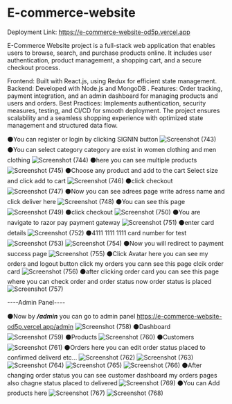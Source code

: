 # E-commerce-website

Deployment Link: https://e-commerce-website-od5p.vercel.app

 E-Commerce Website project is a full-stack web application that enables users to browse, search, and purchase products online. It includes user authentication, product management, a shopping cart, and a secure checkout process.

Frontend: Built with React.js, using  Redux for efficient state management.
Backend: Developed with Node.js and MongoDB .
Features: Order tracking, payment integration, and an admin dashboard for managing products and users and orders.
Best Practices: Implements authentication, security measures, testing, and CI/CD for smooth deployment.
The project ensures scalability and a seamless shopping experience with optimized state management and structured data flow.

⚫You can register or login by clicking SIGNIN button
![Screenshot (743)](https://github.com/user-attachments/assets/391e1f2d-6f5b-44b5-a41d-bed7133f76bf)
⚫You can select category category are exist in women clothing and men clothing
![Screenshot (744)](https://github.com/user-attachments/assets/f13570a7-e2d7-4a14-a029-b0b3b77bf8ce)
⚫here you can see multiple products
![Screenshot (745)](https://github.com/user-attachments/assets/51d4b18d-f4bc-4cfc-916c-788ba09f440b)
⚫Choose any product and add to the cart Select size and click add to cart
![Screenshot (746)](https://github.com/user-attachments/assets/5b760ad7-a45b-4538-91d1-0d333c6f5af7)
⚫click checkout
![Screenshot (747)](https://github.com/user-attachments/assets/a08aa555-4b0f-47cd-ac11-f4955df4115a)
⚫Now you can see adrees page write adress name and click deliver here
![Screenshot (748)](https://github.com/user-attachments/assets/5b004809-a267-4d8b-b5d2-15098f906513)
⚫You can see this page
![Screenshot (749)](https://github.com/user-attachments/assets/a8dcfb9f-b82b-49e3-8694-2864cbc5e901)
⚫click checkout
![Screenshot (750)](https://github.com/user-attachments/assets/bb2df37d-25d2-4c7f-91f0-7d4d42c1024e)
⚫You are navigate to razor pay payment gateway
![Screenshot (751)](https://github.com/user-attachments/assets/9511d287-c59f-4bc1-aea3-0870fba9fa22)
⚫enter card details
![Screenshot (752)](https://github.com/user-attachments/assets/e5604d25-ddb8-46d3-8089-582afca2f68e)
⚫4111 1111 1111 card number for test
![Screenshot (753)](https://github.com/user-attachments/assets/162668c7-4d6b-4c65-8da3-a3eeb3a64d56)
![Screenshot (754)](https://github.com/user-attachments/assets/8879985f-c154-4632-bdd2-5c39ff1585db)
⚫Now you will redirect to payment success page
![Screenshot (755)](https://github.com/user-attachments/assets/7502eaf1-2c92-42b9-b8dc-b4360ef93e1b)
⚫Click Avatar here you can see my orders and logout button click my orders you cann see this page clcik order card
![Screenshot (756)](https://github.com/user-attachments/assets/a2f7e00a-568f-492d-a386-b80aff22af3a)
⚫after clicking order card you can see this page where you can check order and order status now order status is placed 
![Screenshot (757)](https://github.com/user-attachments/assets/c8c86ab4-977e-4a78-88fd-b057257036fa)

----Admin Panel----

⚫Now by ***/admin*** you can go to admin panel  https://e-commerce-website-od5p.vercel.app/admin
![Screenshot (758)](https://github.com/user-attachments/assets/98b8dff3-9e49-47d4-91c7-df3d70f0393d)
⚫Dashboard
![Screenshot (759)](https://github.com/user-attachments/assets/db8cde5f-e219-43a6-9bad-a3cd1ca440c4)
⚫Products
![Screenshot (760)](https://github.com/user-attachments/assets/122f2eff-0ed3-4fd3-b9cc-3d2cd763df03)
⚫Customers
![Screenshot (761)](https://github.com/user-attachments/assets/ceb125e7-4d4f-4bd9-beae-2ffcee2f4dcb)
⚫Orders here you can edit order status placed to confirmed deliverd etc...
![Screenshot (762)](https://github.com/user-attachments/assets/a9ad12ff-b9a1-468a-b733-82d5ceb6b1cd)
![Screenshot (763)](https://github.com/user-attachments/assets/466446ec-bc5e-4519-ab91-1aa395addf93)
![Screenshot (764)](https://github.com/user-attachments/assets/b83cf2fe-47d6-4c07-a09b-6d1bf4c9bcd5)
![Screenshot (765)](https://github.com/user-attachments/assets/ec96076e-7ec0-4903-bfbb-d4816d015b52)
![Screenshot (766)](https://github.com/user-attachments/assets/251d1338-5d44-4b20-b041-f874060c9757)
⚫After changing order status you can see customer dashboard my orders pages also chagne status placed to delivered
![Screenshot (769)](https://github.com/user-attachments/assets/55f578d7-91cd-4874-aea5-9545781386f8)
⚫You can Add products here
![Screenshot (767)](https://github.com/user-attachments/assets/66024261-de8b-4031-b177-55e179b9664d)
![Screenshot (768)](https://github.com/user-attachments/assets/7f47f0a5-46a8-4926-b6a2-ff49705b4527)

